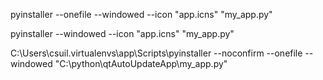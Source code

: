 pyinstaller --onefile --windowed --icon "app.icns" "my_app.py"


pyinstaller --windowed --icon "app.icns" "my_app.py"

C:\Users\csuil\.virtualenvs\app\Scripts\pyinstaller --noconfirm --onefile --windowed  "C:\python\qtAutoUpdateApp\my_app.py"